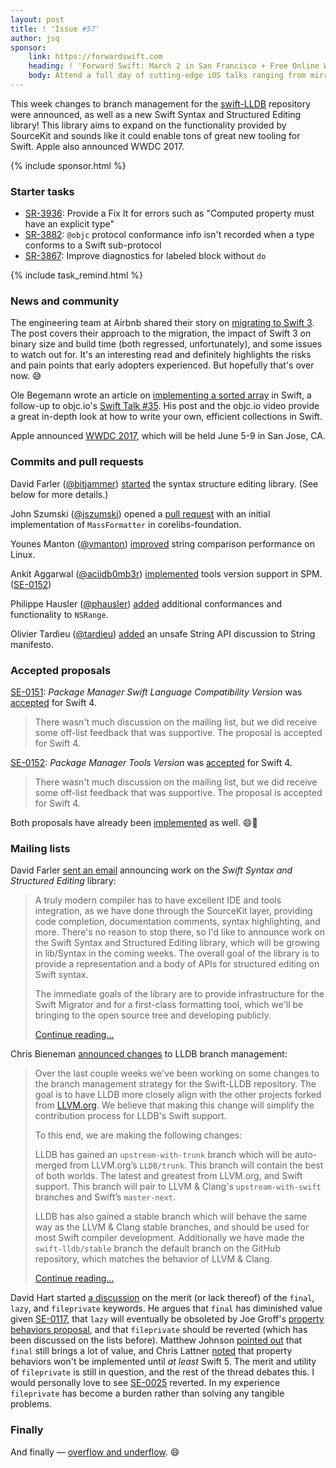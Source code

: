 ```yaml
---
layout: post
title: ! 'Issue #57'
author: jsq
sponsor:
    link: https://forwardswift.com
    heading: ! 'Forward Swift: March 2 in San Francisco + Free Online Workshop Access'
    body: Attend a full day of cutting-edge iOS talks ranging from mirroring and introspection to watchOS. Your ticket includes free networking events with speakers/other devs, and 1 free month of online workshop access post event. Add an exclusive in-person workshops by Paul Hudson on beginning or advanced Swift, macOS, and server-side Swift while they last. Use code **forward-swift-2017**.
---
```


This week changes to branch management for the [swift-LLDB](https://github.com/apple/swift-lldb) repository were announced, as well as a new Swift Syntax and Structured Editing library! This library aims to expand on the functionality provided by SourceKit and sounds like it could enable tons of great new tooling for Swift. Apple also announced WWDC 2017.

<!--excerpt-->

{% include sponsor.html %}

### Starter tasks

- [SR-3936](https://bugs.swift.org/browse/SR-3936): Provide a Fix It for errors such as "Computed property must have an explicit type"
- [SR-3882](https://bugs.swift.org/browse/SR-3882): `@objc` protocol conformance info isn't recorded when a type conforms to a Swift sub-protocol
- [SR-3867](https://bugs.swift.org/browse/SR-3867): Improve diagnostics for labeled block without `do`

{% include task_remind.html %}

### News and community

The engineering team at Airbnb shared their story on [migrating to Swift 3](https://medium.com/airbnb-engineering/getting-to-swift-3-at-airbnb-79a257d2b656#.453vg69qn). The post covers their approach to the migration, the impact of Swift 3 on binary size and build time (both regressed, unfortunately), and some issues to watch out for. It's an interesting read and definitely highlights the risks and pain points that early adopters experienced. But hopefully that's over now. 😅

Ole Begemann wrote an article on [implementing a sorted array](https://oleb.net/blog/2017/02/sorted-array/) in Swift, a follow-up to objc.io's [Swift Talk #35](https://talk.objc.io/episodes/S01E35-sorted-arrays-collections-3). His post and the objc.io video provide a great in-depth look at how to write your own, efficient collections in Swift.

Apple announced [WWDC 2017](https://developer.apple.com/wwdc/), which will be held June 5-9 in San Jose, CA.

### Commits and pull requests

David Farler ([@bitjammer](https://github.com/bitjammer)) [started](https://github.com/apple/swift/pull/7393) the syntax structure editing library. (See below for more details.)

John Szumski ([@jszumski](https://github.com/jszumski)) opened a [pull request](https://github.com/apple/swift-corelibs-foundation/pull/883) with an initial implementation of `MassFormatter` in corelibs-foundation.

Younes Manton ([@ymanton](https://github.com/ymanton)) [improved](https://github.com/apple/swift/pull/7339) string comparison performance on Linux.

Ankit Aggarwal ([@aciidb0mb3r](https://github.com/aciidb0mb3r)) [implemented](https://github.com/apple/swift-package-manager/pull/954) tools version support in SPM. ([SE-0152](https://github.com/apple/swift-evolution/blob/master/proposals/0152-package-manager-tools-version.md))

Philippe Hausler ([@phausler](https://github.com/phausler)) [added](https://github.com/apple/swift/pull/7433) additional conformances and functionality to `NSRange`.

Olivier Tardieu ([@tardieu](https://github.com/tardieu)) [added](https://github.com/apple/swift/pull/7479) an unsafe String API discussion to String manifesto.

### Accepted proposals

[SE-0151](https://github.com/apple/swift-evolution/blob/master/proposals/0151-package-manager-swift-language-compatibility-version.md): *Package Manager Swift Language Compatibility Version* was [accepted](https://lists.swift.org/pipermail/swift-evolution-announce/2017-February/000318.html) for Swift 4.

> There wasn't much discussion on the mailing list, but we did receive some off-list feedback that was supportive. The proposal is accepted for Swift 4.

[SE-0152](https://github.com/apple/swift-evolution/blob/master/proposals/0152-package-manager-tools-version.md): *Package Manager Tools Version* was [accepted](https://lists.swift.org/pipermail/swift-evolution-announce/2017-February/000319.html) for Swift 4.

> There wasn't much discussion on the mailing list, but we did receive some off-list feedback that was supportive. The proposal is accepted for Swift 4.

Both proposals have already been [implemented](https://github.com/apple/swift-evolution/pull/605) as well. 😄🎉

### Mailing lists

David Farler [sent an email](https://lists.swift.org/pipermail/swift-dev/Week-of-Mon-20170206/004066.html) announcing work on the *Swift Syntax and Structured Editing* library:

> A truly modern compiler has to have excellent IDE and tools integration, as we have done through the SourceKit layer, providing code completion, documentation comments, syntax highlighting, and more. There's no reason to stop there, so I'd like to announce work on the Swift Syntax and Structured Editing library, which will be growing in lib/Syntax in the coming weeks. The overall goal of the library is to provide a representation and a body of APIs for structured editing on Swift syntax.
>
> The immediate goals of the library are to provide infrastructure for the Swift Migrator and for a first-class formatting tool, which we'll be bringing to the open source tree and developing publicly.
>
> [Continue reading...](https://lists.swift.org/pipermail/swift-dev/Week-of-Mon-20170206/004066.html)

Chris Bieneman [announced changes](https://lists.swift.org/pipermail/swift-dev/Week-of-Mon-20170206/004048.html) to LLDB branch management:

> Over the last couple weeks we've been working on some changes to the branch management strategy for the Swift-LLDB repository. The goal is to have LLDB more closely align with the other projects forked from [LLVM.org](http://llvm.org/). We believe that making this change will simplify the contribution process for LLDB's Swift support.
>
> To this end, we are making the following changes:
>
> LLDB has gained an `upstream-with-trunk` branch which will be auto-merged from LLVM.org’s `LLDB/trunk`. This branch will contain the best of both worlds. The latest and greatest from LLVM.org, and Swift support. This branch will pair to LLVM & Clang's `upstream-with-swift` branches and Swift’s `master-next`.
>
> LLDB has also gained a stable branch which will behave the same way as the LLVM & Clang stable branches, and should be used for most Swift compiler development. Additionally we have made the `swift-lldb/stable` branch the default branch on the GitHub repository, which matches the behavior of LLVM & Clang.
>
> [Continue reading...](https://lists.swift.org/pipermail/swift-dev/Week-of-Mon-20170206/004048.html)

David Hart started [a discussion](https://lists.swift.org/pipermail/swift-evolution/Week-of-Mon-20170206/031833.html) on the merit (or lack thereof) of the `final`, `lazy`, and `fileprivate` keywords. He argues that `final` has diminished value given [SE-0117](https://github.com/apple/swift-evolution/blob/master/proposals/0117-non-public-subclassable-by-default.md), that `lazy` will eventually be obsoleted by Joe Groff's [property behaviors proposal](https://github.com/apple/swift-evolution/blob/master/proposals/0030-property-behavior-decls.md), and that `fileprivate` should be reverted (which has been discussed on the lists before). Matthew Johnson [pointed out](https://lists.swift.org/pipermail/swift-evolution/Week-of-Mon-20170206/031835.html) that `final` still brings a lot of value, and Chris Lattner [noted](https://lists.swift.org/pipermail/swift-evolution/Week-of-Mon-20170206/031842.html) that property behaviors won't be implemented until *at least* Swift 5. The merit and utility of `fileprivate` is still in question, and the rest of the thread debates this. I would personally love to see [SE-0025](https://github.com/apple/swift-evolution/blob/master/proposals/0025-scoped-access-level.md) reverted. In my experience `fileprivate` has become a burden rather than solving any tangible problems.

### Finally

And finally &mdash; [overflow and underflow](https://twitter.com/jckarter/status/831953187623952384). 😄
